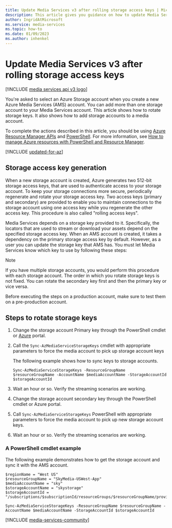 ```yaml
---
title: Update Media Services v3 after rolling storage access keys | Microsoft Docs
description: This article gives you guidance on how to update Media Services v3 after rolling storage access keys.
author: IngridAtMicrosoft
ms.service: media-services
ms.topic: how-to
ms.date: 01/09/2023
ms.author: inhenkel
---
```

# Update Media Services v3 after rolling storage access keys

[!INCLUDE [media services api v3 logo](./includes/v3-hr.md)]

You're asked to select an Azure Storage account when you create a new Azure Media Services (AMS) account.  You can add more than one storage account to your Media Services account. This article shows how to rotate storage keys. It also shows how to add storage accounts to a media account.

To complete the actions described in this article, you should be using [Azure Resource Manager APIs](/rest/api/media/operations/azure-media-services-rest-api-reference) and [PowerShell](/powershell/module/az.media).  For more information, see [How to manage Azure resources with PowerShell and Resource Manager](/azure/azure-resource-manager/management/manage-resource-groups-powershell).

[!INCLUDE [updated-for-az](./includes/updated-for-az.md)]

## Storage access key generation

When a new storage account is created, Azure generates two 512-bit storage access keys, that are used to authenticate access to your storage account. To keep your storage connections more secure, periodically regenerate and rotate your storage access key. Two access keys (primary and secondary) are provided to enable you to maintain connections to the storage account using one access key while you regenerate the other access key. This procedure is also called "rolling access keys".

Media Services depends on a storage key provided to it. Specifically, the locators that are used to stream or download your assets depend on the specified storage access key. When an AMS account is created, it takes a dependency on the primary storage access key by default. However, as a user you can update the storage key that AMS has. You must let Media Services know which key to use by following these steps:

>[!NOTE]
> If you have multiple storage accounts, you would perform this procedure with each storage account. The order in which you rotate storage keys is not fixed. You can rotate the secondary key first and then the primary key or vice versa.
>
> Before executing the steps on a production account, make sure to test them on a pre-production account.
>

## Steps to rotate storage keys

 1. Change the storage account Primary key through the PowerShell cmdlet or [Azure](https://portal.azure.com/) portal.
 2. Call the `Sync-AzMediaServiceStorageKeys` cmdlet with appropriate parameters to force the media account to pick up storage account keys

    The following example shows how to sync keys to storage accounts.

    `Sync-AzMediaServiceStorageKeys -ResourceGroupName $resourceGroupName -AccountName $mediaAccountName -StorageAccountId $storageAccountId`

 3. Wait an hour or so. Verify the streaming scenarios are working.
 4. Change the storage account secondary key through the PowerShell cmdlet or Azure portal.
 5. Call `Sync-AzMediaServiceStorageKeys` PowerShell with appropriate parameters to force the media account to pick up new storage account keys.
 6. Wait an hour or so. Verify the streaming scenarios are working.

### A PowerShell cmdlet example

The following example demonstrates how to get the storage account and sync it with the AMS account.

```console
$regionName = "West US"
$resourceGroupName = "SkyMedia-USWest-App"
$mediaAccountName = "sky"
$storageAccountName = "skystorage"
$storageAccountId = "/subscriptions/$subscriptionId/resourceGroups/$resourceGroupName/providers/Microsoft.Storage/storageAccounts/$storageAccountName"

Sync-AzMediaServiceStorageKeys -ResourceGroupName $resourceGroupName -AccountName $mediaAccountName -StorageAccountId $storageAccountId
```

[!INCLUDE [media-services-community](includes/media-services-community.md)]
